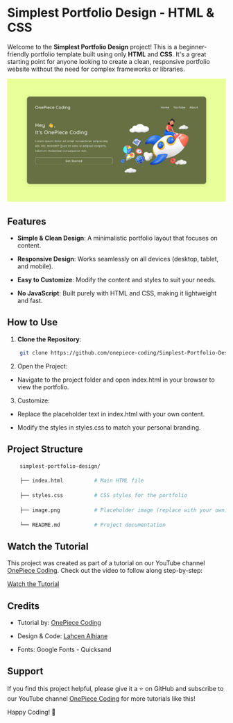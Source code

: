 # Simplest Portfolio Design - HTML & CSS

Welcome to the **Simplest Portfolio Design** project! This is a beginner-friendly portfolio template built using only **HTML** and **CSS**. It's a great starting point for anyone looking to create a clean, responsive portfolio website without the need for complex frameworks or libraries.

![Portfolio Screenshot](https://github.com/onepiece-coding/Simplest-Portfolio-Design---HTML-CSS/blob/main/Screenshot.png)

## Features

- **Simple & Clean Design**: A minimalistic portfolio layout that focuses on content.
  
- **Responsive Design**: Works seamlessly on all devices (desktop, tablet, and mobile).
  
- **Easy to Customize**: Modify the content and styles to suit your needs.
  
- **No JavaScript**: Built purely with HTML and CSS, making it lightweight and fast.
  

## How to Use

1. **Clone the Repository**:
   

```bash
    git clone https://github.com/onepiece-coding/Simplest-Portfolio-Design---HTML-CSS.git
```
   
2. Open the Project:

- Navigate to the project folder and open index.html in your browser to view the portfolio.

3. Customize:

- Replace the placeholder text in index.html with your own content.

- Modify the styles in styles.css to match your personal branding.

## Project Structure

```bash
    simplest-portfolio-design/
    
    ├── index.html          # Main HTML file
    
    ├── styles.css          # CSS styles for the portfolio
    
    ├── image.png           # Placeholder image (replace with your own)
    
    └── README.md           # Project documentation
```

## Watch the Tutorial

This project was created as part of a tutorial on our YouTube channel [OnePiece Coding](https://www.youtube.com/@OnePieceCoding). Check out the video to follow along step-by-step:

[Watch the Tutorial](https://youtu.be/Cf5eJUK9JwU)

## Credits

- Tutorial by: [OnePiece Coding](https://www.youtube.com/@OnePieceCoding)

- Design & Code: [Lahcen Alhiane](https://www.linkedin.com/in/lahcen-alhiane-0799ba303/)

- Fonts: Google Fonts - Quicksand

## Support

If you find this project helpful, please give it a ⭐️ on GitHub and subscribe to our YouTube channel [OnePiece Coding](https://www.youtube.com/@OnePieceCoding) for more tutorials like this!

Happy Coding! 🚀

